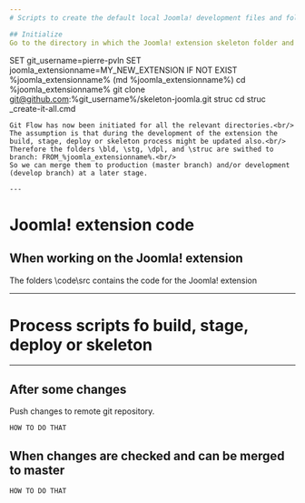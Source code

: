 ```yaml
--- 
# Scripts to create the default local Joomla! development files and folder skeleton from several git repositories

## Initialize
Go to the directory in which the Joomla! extension skeleton folder and files should be created
```
SET git_username=pierre-pvln
SET joomla_extensionname=MY_NEW_EXTENSION
IF NOT EXIST %joomla_extensionname%  (md %joomla_extensionname%)
cd %joomla_extensionname%
git clone git@github.com:%git_username%/skeleton-joomla.git struc
cd struc
_create-it-all.cmd
```
Git Flow has now been initiated for all the relevant directories.<br/>
The assumption is that during the development of the extension the build, stage, deploy or skeleton process might be updated also.<br/>
Therefore the folders \bld, \stg, \dpl, and \struc are swithed to branch: FROM_%joomla_extensionname%.<br/>
So we can merge them to production (master branch) and/or development (develop branch) at a later stage.

--- 
```

# Joomla! extension code

## When working on the Joomla! extension
The folders \code\src contains the code for the Joomla! extension

--- 
# Process scripts fo build, stage, deploy or skeleton
--- 
## After some changes
Push changes to remote git repository.
```
HOW TO DO THAT
```
## When changes are checked and can be merged to master 
```
HOW TO DO THAT
```
